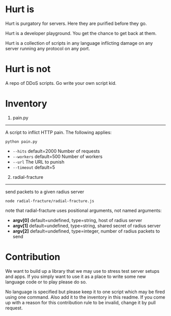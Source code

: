 Hurt is
=======

Hurt is purgatory for servers. Here they are purified before they go.

Hurt is a developer playground. You get the chance to get back at them.

Hurt is a collection of scripts in any language inflicting damage on any server running any protocol on any port.

Hurt is not
===========

A repo of DDoS scripts. Go write your own script kid.

Inventory
=========

1. pain.py
----------

A script to inflict HTTP pain. The following applies:

`python pain.py`

 - `--hits` default=2000 Number of requests
 - `--workers` default=500 Number of workers
 - `--url` The URL to punish
 - `--timeout` default=5

2. radial-fracture
------------------

send packets to a given radius server

`node radial-fracture/radial-fracture.js`

note that radial-fracture uses positional arguments, not named arguments:

- **argv[0]** default=undefined, type=string, host of radius server
- **argv[1]** default=undefined, type=string, shared secret of radius server
- **argv[2]** default=undefined, type=integer, number of radius packets to send

Contribution
============

We want to build up a library that we may use to stress test server setups and apps. If you simply want to use it as a place to write some new language code or to play please do so.

No language is specified but please keep it to one script which may be fired using one command. Also add it to the inventory in this readme. If you come up with a reason for this contribution rule to be invalid, change it by pull request. 
